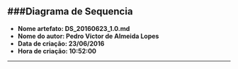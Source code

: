 ###Diagrama de Sequencia
-----
* **Nome artefato: DS_20160623_1.0.md**
* **Nome do autor: Pedro Victor de Almeida Lopes**
* **Data de criação: 23/06/2016**
* **Hora de criação: 10:52:00**

------